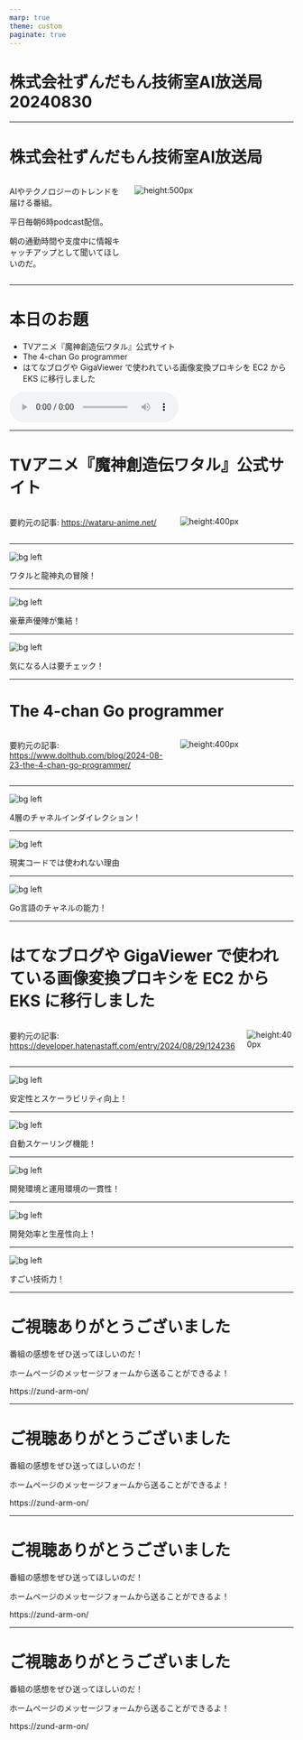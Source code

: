 ```yaml
---
marp: true
theme: custom
paginate: true
---
```


<!-- _class: title -->

# 株式会社ずんだもん技術室AI放送局 20240830

---

#  株式会社ずんだもん技術室AI放送局

<div class="columns">
<div style="flex: 5;">

AIやテクノロジーのトレンドを届ける番組。

平日毎朝6時podcast配信。

朝の通勤時間や支度中に情報キャッチアップとして聞いてほしいのだ。

</div>
<div style="flex: 7;">

![height:500px](/images/zundarmon_titlebar2.jpg)

</div>
</div>

---

# 本日のお題

- TVアニメ『魔神創造伝ワタル』公式サイト
- The 4-chan Go programmer
- はてなブログや GigaViewer で使われている画像変換プロキシを EC2 から EKS に移行しました

<audio controls src="/audio/株式会社ずんだもん技術室AI放送局_podcast_20240830.mp3" autoplay></audio>

---

# TVアニメ『魔神創造伝ワタル』公式サイト

<div class="columns">
<div style="flex: 7;">

要約元の記事: https://wataru-anime.net/

</div>
<div style="flex: 5;">

![height:400px](/slides/20240830/images/3.jpg)

</div>
</div>

---

![bg left](/slides/20240830/images/4.jpg)

ワタルと龍神丸の冒険！

---

![bg left](/slides/20240830/images/5.jpg)

豪華声優陣が集結！

---

![bg left](/slides/20240830/images/6.jpg)

気になる人は要チェック！

---

# The 4-chan Go programmer

<div class="columns">
<div style="flex: 7;">

要約元の記事: https://www.dolthub.com/blog/2024-08-23-the-4-chan-go-programmer/

</div>
<div style="flex: 5;">

![height:400px](/slides/20240830/images/7.jpg)

</div>
</div>

---

![bg left](/slides/20240830/images/8.jpg)

4層のチャネルインダイレクション！

---

![bg left](/slides/20240830/images/9.jpg)

現実コードでは使われない理由

---

![bg left](/slides/20240830/images/10.jpg)

Go言語のチャネルの能力！

---

# はてなブログや GigaViewer で使われている画像変換プロキシを EC2 から EKS に移行しました

<div class="columns">
<div style="flex: 7;">

要約元の記事: https://developer.hatenastaff.com/entry/2024/08/29/124236

</div>
<div style="flex: 5;">

![height:400px](/slides/20240830/images/11.jpg)

</div>
</div>

---

![bg left](/slides/20240830/images/12.jpg)

安定性とスケーラビリティ向上！

---

![bg left](/slides/20240830/images/13.jpg)

自動スケーリング機能！

---

![bg left](/slides/20240830/images/14.jpg)

開発環境と運用環境の一貫性！

---

![bg left](/slides/20240830/images/15.jpg)

開発効率と生産性向上！

---

![bg left](/slides/20240830/images/16.jpg)

すごい技術力！

---

<!-- _class: end -->

# ご視聴ありがとうございました

番組の感想をぜひ送ってほしいのだ！

ホームページのメッセージフォームから送ることができるよ！

https://zund-arm-on/

---

<!-- _class: end -->

# ご視聴ありがとうございました

番組の感想をぜひ送ってほしいのだ！

ホームページのメッセージフォームから送ることができるよ！

https://zund-arm-on/

---

<!-- _class: end -->

# ご視聴ありがとうございました

番組の感想をぜひ送ってほしいのだ！

ホームページのメッセージフォームから送ることができるよ！

https://zund-arm-on/

---

<!-- _class: end -->

# ご視聴ありがとうございました

番組の感想をぜひ送ってほしいのだ！

ホームページのメッセージフォームから送ることができるよ！

https://zund-arm-on/

